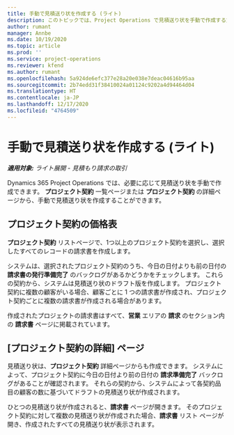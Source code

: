 ```yaml
---
title: 手動で見積送り状を作成する (ライト)
description: このトピックでは、Project Operations で見積送り状を手動で作成する方法について解説します。
author: rumant
manager: Annbe
ms.date: 10/19/2020
ms.topic: article
ms.prod: ''
ms.service: project-operations
ms.reviewer: kfend
ms.author: rumant
ms.openlocfilehash: 5a924de6efc377e28a20e038e7deac04616b95aa
ms.sourcegitcommit: 2b74edd31f38410024a01124c9202a4d94464d04
ms.translationtype: HT
ms.contentlocale: ja-JP
ms.lasthandoff: 12/17/2020
ms.locfileid: "4764509"
---
```

# <a name="create-a-manual-proforma-invoice---lite"></a>手動で見積送り状を作成する (ライト)

_**適用対象:** ライト展開 - 見積もり請求の取引_

Dynamics 365 Project Operations では、必要に応じて見積送り状を手動で作成できます。 **プロジェクト契約** 一覧ページまたは **プロジェクト契約** の詳細ページから、手動で見積送り状を作成することができます。

##  <a name="project-contracts-list-page"></a>プロジェクト契約の価格表

**プロジェクト契約** リストページで、1つ以上のプロジェクト契約を選択し、選択したすべてのレコードの請求書を作成します。

システムは、選択されたプロジェクト契約のうち、今日の日付よりも前の日付の **請求書の発行準備完了** のバックログがあるかどうかをチェックします。 これらの契約から、システムは見積送り状のドラフト版を作成します。 プロジェクト契約に複数の顧客がいる場合、顧客ごとに 1 つの請求書が作成され、プロジェクト契約ごとに複数の請求書が作成される場合があります。

作成されたプロジェクトの請求書はすべて、**営業** エリアの **請求** のセクション内の **請求書** ページに掲載されています。

## <a name="project-contract-details-page"></a>[プロジェクト契約の詳細] ページ

見積送り状は、**プロジェクト契約** 詳細ページからも作成できます。 システムによって、プロジェクト契約に今日の日付より前の日付の **請求準備完了** バックログがあることが確認されます。 それらの契約から、システムによって各契約品目の顧客の数に基づいてドラフトの見積送り状が作成されます。

ひとつの見積送り状が作成されると、**請求書** ページが開きます。 そのプロジェクト契約に対して複数の見積送り状が作成された場合、**請求書** リスト ページが開き、作成されたすべての見積送り状が表示されます。
